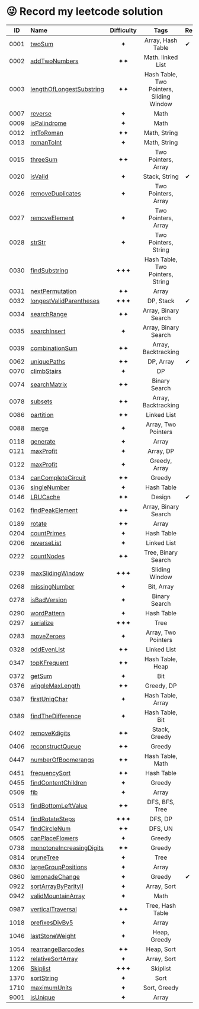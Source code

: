 # 😜 Record my leetcode solution

| ID | Name | Difficulty | Tags | Remarks |
| :---: | :--- | :---: | :---: | :--- |
| 0001 | [twoSum](./code/0001_twoSum/) | ✦ | Array, Hash Table | ✔ |
| 0002 | [addTwoNumbers](./code/0002_addTwoNumbers) | ✦✦ | Math. linked List |  |
| 0003 | [lengthOfLongestSubstring](./code/0003_lengthOfLongestSubstring) | ✦✦ | Hash Table, Two Pointers, Sliding Window |  |
| 0007 | [reverse](./code/0007_reverse) | ✦ | Math |  |
| 0009 | [isPalindrome](./code/0009_isPalindrome) | ✦ | Math |  |
| 0012 | [intToRoman](./code/0012_intToRoman) | ✦✦ | Math, String |  |
| 0013 | [romanToInt](./code/0013_romanToInt) | ✦ | Math, String |  |
| 0015 | [threeSum](./code/0015_threeSum) | ✦✦ | Two Pointers, Array |  |
| 0020 | [isValid](./code/0020_isValid) | ✦ | Stack, String | ✔ |
| 0026 | [removeDuplicates](./code/0026_removeDuplicates) | ✦ | Two Pointers, Array |  |
| 0027 | [removeElement](./code/0027_removeElement) | ✦ | Two Pointers, Array |  |
| 0028 | [strStr](./code/0028_strStr) | ✦ | Two Pointers, String |  |
| 0030 | [findSubstring](./code/0030_findSubstring) | ✦✦✦ | Hash Table, Two Pointers, String |  |
| 0031 | [nextPermutation](./code/0031_nextPermutation) | ✦✦ | Array |  |
| 0032 | [longestValidParentheses](./code/0032_longestValidParentheses) | ✦✦✦ | DP, Stack | ✔ |
| 0034 | [searchRange](./code/0034_searchRange) | ✦✦ | Array, Binary Search |  |
| 0035 | [searchInsert](./code/0035_searchInsert) | ✦ | Array, Binary Search |  |
| 0039 | [combinationSum](./code/0039_combinationSum) | ✦✦ | Array, Backtracking | |
| 0062 | [uniquePaths](./code/0062_uniquePaths) | ✦✦ | DP, Array | ✔ |
| 0070 | [climbStairs](./code/0070_climbStairs) | ✦ | DP |  |
| 0074 | [searchMatrix](./code/0074_searchMatrix) | ✦✦ | Binary Search |  |
| 0078 | [subsets](./code/0078_subsets) | ✦✦ | Array, Backtracking |  |
| 0086 | [partition](./code/0086_partition) | ✦✦ | Linked List |  |
| 0088 | [merge](./code/0088_merge) | ✦ | Array, Two Pointers |  |
| 0118 | [generate](./code/0118_generate) | ✦ | Array |  |
| 0121 | [maxProfit](./code/0121_maxProfit) | ✦ | Array, DP |  |
| 0122 | [maxProfit](./code/0122_maxProfit) | ✦ | Greedy, Array |  |
| 0134 | [canCompleteCircuit](./code/0134_canCompleteCircuit) | ✦✦ | Greedy |  |
| 0136 | [singleNumber](./code/0136_singleNumber) | ✦ | Hash Table |  |
| 0146 | [LRUCache](./code/0146_LRUCache) | ✦✦ | Design | ✔ |
| 0162 | [findPeakElement](./code/0162_findPeakElement) | ✦✦ | Array, Binary Search |  |
| 0189 | [rotate](./code/0189_rotate) | ✦✦ | Array |  |
| 0204 | [countPrimes](./code/0204_countPrimes) | ✦ | Hash Table |  |
| 0206 | [reverseList](./code/0206_reverseList) | ✦ | Linked List |  |
| 0222 | [countNodes](./code/0222_countNodes) | ✦✦ | Tree, Binary Search |  |
| 0239 | [maxSlidingWindow](./code/0239_maxSlidingWindow) | ✦✦✦ | Sliding Window |  |
| 0268 | [missingNumber](./code/0268_missingNumber) | ✦ | Bit, Array |  |
| 0278 | [isBadVersion](./code/0278_isBadVersion) | ✦ | Binary Search |  |
| 0290 | [wordPattern](./code/0290_wordPattern) | ✦ | Hash Table |  |
| 0297 | [serialize](./code/0297_serialize) | ✦✦✦ | Tree |  |
| 0283 | [moveZeroes](./code/0283_moveZeroes) | ✦ | Array, Two Pointers |  |
| 0328 | [oddEvenList](./code/0328_oddEvenList) | ✦✦ | Linked List |  |
| 0347 | [topKFrequent](./code/0347_topKFrequent) | ✦✦ | Hash Table, Heap |  |
| 0372 | [getSum](./code/0372_getSum) | ✦ | Bit |  |
| 0376 | [wiggleMaxLength](./code/0376_wiggleMaxLength) | ✦✦ | Greedy, DP |  |
| 0387 | [firstUniqChar](./code/0387_firstUniqChar) | ✦ | Hash Table, Array |  |
| 0389 | [findTheDifference](./code/0389_findTheDifference) | ✦ | Hash Table, Bit |  |
| 0402 | [removeKdigits](./code/0402_removeKdigits) | ✦✦ | Stack, Greedy |  |
| 0406 | [reconstructQueue](./code/0406_reconstructQueue) | ✦✦ | Greedy |  |
| 0447 | [numberOfBoomerangs](./code/0447_numberOfBoomerangs) | ✦✦ | Hash Table, Math |  |
| 0451 | [frequencySort](./code/0451_frequencySort) | ✦✦ | Hash Table |  |
| 0455 | [findContentChildren](./code/0455_findContentChildren) | ✦ | Greedy |  |
| 0509 | [fib](./code/0509_fib) | ✦ | Array |  |
| 0513 | [findBottomLeftValue](./code/0513_findBottomLeftValue) | ✦✦ | DFS, BFS, Tree |  |
| 0514 | [findRotateSteps](./code/0514_findRotateSteps) | ✦✦✦ | DFS, DP |  |
| 0547 | [findCircleNum](./code/0547_findCircleNum) | ✦✦ | DFS, UN |  |
| 0605 | [canPlaceFlowers](./code/0605_canPlaceFlowers) | ✦ | Greedy |  |
| 0738 | [monotoneIncreasingDigits](./code/0738_monotoneIncreasingDigits) | ✦✦ | Greedy |  |
| 0814 | [pruneTree](./code/0814_pruneTree) | ✦ | Tree |  |
| 0830 | [largeGroupPositions](./code/0830_largeGroupPositions) | ✦ | Array |  |
| 0860 | [lemonadeChange](./code/0860_lemonadeChange) | ✦ | Greedy | ✔ |
| 0922 | [sortArrayByParityII](./code/0922_sortArrayByParityII) | ✦ | Array, Sort |  |
| 0942 | [validMountainArray](./code/0942_validMountainArray) | ✦ | Math |  |
| 0987 | [verticalTraversal](./code/0987_verticalTraversal) | ✦✦ | Tree, Hash Table |  |
| 1018 | [prefixesDivBy5](./code/1018_prefixesDivBy5) | ✦ | Array |  |
| 1046 | [lastStoneWeight](./code/1046_lastStoneWeight) | ✦ | Heap, Greedy |  |
| 1054 | [rearrangeBarcodes](./code/1054_rearrangeBarcodes) | ✦✦ | Heap, Sort |  |
| 1122 | [relativeSortArray](./code/1122_relativeSortArray) | ✦ | Array, Sort |  |
| 1206 | [Skiplist](./code/1206_Skiplist) | ✦✦✦ | Skiplist |  |
| 1370 | [sortString](./code/1370_sortString) | ✦ | Sort |  |
| 1710 | [maximumUnits](./code/1710_maximumUnits) | ✦ | Sort, Greedy |  |
| 9001 | [isUnique](./code/9001_isUnique) | ✦ | Array |  |